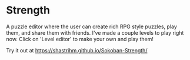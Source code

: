 # Strength
A puzzle editor where the user can create rich RPG style puzzles, play them, and share them with friends.
I've made a couple levels to play right now.
Click on 'Level editor' to make your own and play them!

Try it out at https://shastrihm.github.io/Sokoban-Strength/
